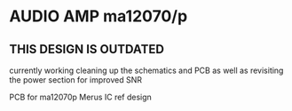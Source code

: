# AUDIO AMP ma12070/p

## THIS DESIGN IS OUTDATED
currently working cleaning up the schematics and PCB as well as revisiting the power section for improved SNR

PCB for ma12070p Merus IC ref design 

